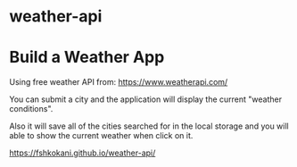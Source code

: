 # weather-api
# Build a Weather App

Using free weather API from: https://www.weatherapi.com/ 

You can submit a city and the application will display the current "weather conditions".

Also it will save all of the cities searched for in the local storage and you will able to show the current weather when click on it.

https://fshkokani.github.io/weather-api/